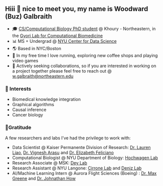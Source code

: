 ## Hiii 👋 nice to meet you, my name is Woodward (Buz) Galbraith
- 🎓 [CS/Computational Biology PhD student](https://www.khoury.northeastern.edu/research_areas/computational-biology/) @ Khoury - Northeastern, in the [Gyori Lab for Computational Biomedicine](https://gyorilab.github.io/)
- 📊 MS + Undergrad @ [NYU Center for Data Science](https://cds.nyu.edu/)
- 🌎 Based in NYC/Boston
- 🌊 In my free time I love running, exploring new coffee shops and playing video games
- 🤝 Actively seeking collaborations, so if you are interested in working on a project together please feel free to reach out @ w.galbraith@northeastern.edu
### 🔬 Interests
- Biomedical knowledge integration 
- Graphical algorithms
- Causal inference
- Cancer biology
### 🙏Gratitude
A few researchers and labs I’ve had the privilege to work with:
- Data Scientist @ Kaiser Permanente Division of Research: [Dr. Lauren Liao](https://divisionofresearch.kaiserpermanente.org/researchers/liao-lauren/), [Dr. Vignesh Arasu](https://divisionofresearch.kaiserpermanente.org/researchers/arasu-vignesh/) and [Dr. Elizabeth Feliciano](https://divisionofresearch.kaiserpermanente.org/researchers/cespedes-feliciano-elizabeth/)
- Computational Biologist @ NYU Department of Biology: [Hochwagen Lab](https://hochwagenlab.bio.nyu.edu/) 
- Research Associate @ MSK: [Dey Lab](https://www.mskcc.org/research/ski/labs/kushal-dey)
- Research Assistant @ NYU Langone: [Cirrone Lab](https://github.com/jacirrone) and [Deniz Lab](https://med.nyu.edu/faculty/cem-m-deniz)
- AI/Machine Learning Intern @ Aurora Flight Sciences (Boeing) : [Dr. Max Greene](https://ncr.mae.ufl.edu/index.php?id=people/MaxGreene) and [Dr. Johnathan How](https://www.mit.edu/~jhow/)
